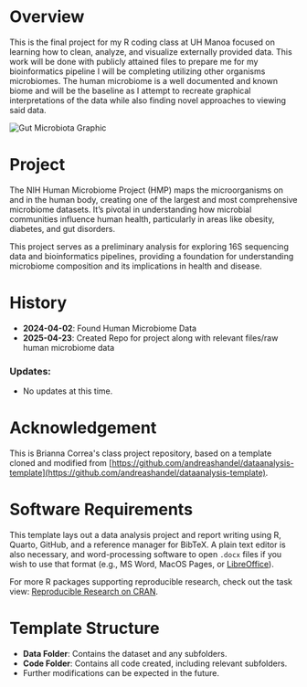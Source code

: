 # Overview

This is the final project for my R coding class at UH Manoa focused on learning how to clean, analyze, and visualize externally provided data. This work will be done with publicly attained files to prepare me for my bioinformatics pipeline I will be completing utilizing other organisms microbiomes. The human microbiome is a well documented and known biome and will be the baseline as I attempt to recreate graphical interpretations of the data while also finding novel approaches to viewing said data. 

![Gut Microbiota Graphic](https://github.com/k3ttl3gurl/finalprojectRClass/blob/main/Gut-Microbiota-Graphic-1.png)

# Project
The NIH Human Microbiome Project (HMP) maps the microorganisms on and in the human body, creating one of the largest and most comprehensive microbiome datasets. It’s pivotal in understanding how microbial communities influence human health, particularly in areas like obesity, diabetes, and gut disorders.

This project serves as a preliminary analysis for exploring 16S sequencing data and bioinformatics pipelines, providing a foundation for understanding microbiome composition and its implications in health and disease.

# History

- **2024-04-02**: Found Human Microbiome Data 
- **2025-04-23**: Created Repo for project along with relevant files/raw human microbiome data 

### Updates:
- No updates at this time.

# Acknowledgement

This is Brianna Correa's class project repository, based on a template cloned and modified from [https://github.com/andreashandel/dataanalysis-template](https://github.com/andreashandel/dataanalysis-template).

# Software Requirements

This template lays out a data analysis project and report writing using R, Quarto, GitHub, and a reference manager for BibTeX. A plain text editor is also necessary, and word-processing software to open `.docx` files if you wish to use that format (e.g., MS Word, MacOS Pages, or [LibreOffice](https://www.libreoffice.org/)).

For more R packages supporting reproducible research, check out the task view: [Reproducible Research on CRAN](https://cran.r-project.org/web/views/ReproducibleResearch.html).

# Template Structure

- **Data Folder**: Contains the dataset and any subfolders.
- **Code Folder**: Contains all code created, including relevant subfolders.
- Further modifications can be expected in the future.

